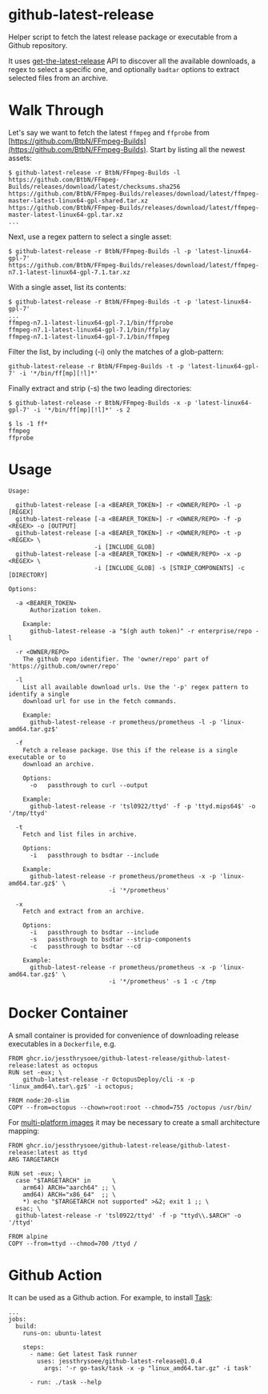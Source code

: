 # github-latest-release

Helper script to fetch the latest release package or executable from a Github repository.

It uses [get-the-latest-release](https://docs.github.com/en/rest/releases/releases?apiVersion=2022-11-28#get-the-latest-release) API
to discover all the available downloads, a regex to select a specific one, and optionally `badtar` options to extract selected files
from an archive.

# Walk Through

Let's say we want to fetch the latest `ffmpeg` and `ffprobe` from [https://github.com/BtbN/FFmpeg-Builds](https://github.com/BtbN/FFmpeg-Builds).
Start by listing all the newest assets:

    $ github-latest-release -r BtbN/FFmpeg-Builds -l
    https://github.com/BtbN/FFmpeg-Builds/releases/download/latest/checksums.sha256
    https://github.com/BtbN/FFmpeg-Builds/releases/download/latest/ffmpeg-master-latest-linux64-gpl-shared.tar.xz
    https://github.com/BtbN/FFmpeg-Builds/releases/download/latest/ffmpeg-master-latest-linux64-gpl.tar.xz
    ...

Next, use a regex pattern to select a single asset:

    $ github-latest-release -r BtbN/FFmpeg-Builds -l -p 'latest-linux64-gpl-7'
    https://github.com/BtbN/FFmpeg-Builds/releases/download/latest/ffmpeg-n7.1-latest-linux64-gpl-7.1.tar.xz

With a single asset, list its contents:

    $ github-latest-release -r BtbN/FFmpeg-Builds -t -p 'latest-linux64-gpl-7'
    ...
    ffmpeg-n7.1-latest-linux64-gpl-7.1/bin/ffprobe
    ffmpeg-n7.1-latest-linux64-gpl-7.1/bin/ffplay
    ffmpeg-n7.1-latest-linux64-gpl-7.1/bin/ffmpeg

Filter the list, by including (-i) only the matches of a glob-pattern:

    github-latest-release -r BtbN/FFmpeg-Builds -t -p 'latest-linux64-gpl-7' -i '*/bin/ff[mp][!l]*'

Finally extract and strip (-s) the two leading directories:

    $ github-latest-release -r BtbN/FFmpeg-Builds -x -p 'latest-linux64-gpl-7' -i '*/bin/ff[mp][!l]*' -s 2

    $ ls -1 ff*
    ffmpeg
    ffprobe

# Usage

    Usage:

      github-latest-release [-a <BEARER_TOKEN>] -r <OWNER/REPO> -l -p [REGEX]
      github-latest-release [-a <BEARER_TOKEN>] -r <OWNER/REPO> -f -p <REGEX> -o [OUTPUT]
      github-latest-release [-a <BEARER_TOKEN>] -r <OWNER/REPO> -t -p <REGEX> \
                            -i [INCLUDE_GLOB]
      github-latest-release [-a <BEARER_TOKEN>] -r <OWNER/REPO> -x -p <REGEX> \
                            -i [INCLUDE_GLOB] -s [STRIP_COMPONENTS] -c [DIRECTORY]

    Options:

      -a <BEARER_TOKEN>
          Authorization token.

        Example:
          github-latest-release -a "$(gh auth token)" -r enterprise/repo -l

      -r <OWNER/REPO>
        The github repo identifier. The 'owner/repo' part of 'https://github.com/owner/repo'

      -l
        List all available download urls. Use the '-p' regex pattern to identify a single
        download url for use in the fetch commands.

        Example:
          github-latest-release -r prometheus/prometheus -l -p 'linux-amd64.tar.gz$'

      -f
        Fetch a release package. Use this if the release is a single executable or to
        download an archive.

        Options:
          -o   passthrough to curl --output

        Example:
          github-latest-release -r 'tsl0922/ttyd' -f -p 'ttyd.mips64$' -o '/tmp/ttyd'

      -t
        Fetch and list files in archive.

        Options:
          -i   passthrough to bsdtar --include

        Example:
          github-latest-release -r prometheus/prometheus -x -p 'linux-amd64.tar.gz$' \
                                -i '*/prometheus'

      -x
        Fetch and extract from an archive.

        Options:
          -i   passthrough to bsdtar --include
          -s   passthrough to bsdtar --strip-components
          -c   passthrough to bsdtar --cd

        Example:
          github-latest-release -r prometheus/prometheus -x -p 'linux-amd64.tar.gz$' \
                                -i '*/prometheus' -s 1 -c /tmp

# Docker Container

A small container is provided for convenience of downloading release executables in a `Dockerfile`, e.g.

    FROM ghcr.io/jessthrysoee/github-latest-release/github-latest-release:latest as octopus
    RUN set -eux; \
        github-latest-release -r OctopusDeploy/cli -x -p 'linux_amd64\.tar\.gz$' -i octopus;

    FROM node:20-slim
    COPY --from=octopus --chown=root:root --chmod=755 /octopus /usr/bin/

For [multi-platform images](https://docs.docker.com/build/building/multi-platform/) it may be necessary to create a small
architecture mapping:

    FROM ghcr.io/jessthrysoee/github-latest-release/github-latest-release:latest as ttyd
    ARG TARGETARCH

    RUN set -eux; \
      case "$TARGETARCH" in      \
        arm64) ARCH="aarch64" ;; \
        amd64) ARCH="x86_64"  ;; \
        *) echo "$TARGETARCH not supported" >&2; exit 1 ;; \
      esac; \
      github-latest-release -r 'tsl0922/ttyd' -f -p "ttyd\\.$ARCH" -o '/ttyd'

    FROM alpine
    COPY --from=ttyd --chmod=700 /ttyd /

# Github Action

It can be used as a Github action. For example, to install [Task](https://github.com/go-task/task):

    ...
    jobs:
      build:
        runs-on: ubuntu-latest

        steps:
          - name: Get latest Task runner
            uses: jessthrysoee/github-latest-release@1.0.4
              args: '-r go-task/task -x -p "linux_amd64.tar.gz" -i task'

          - run: ./task --help
